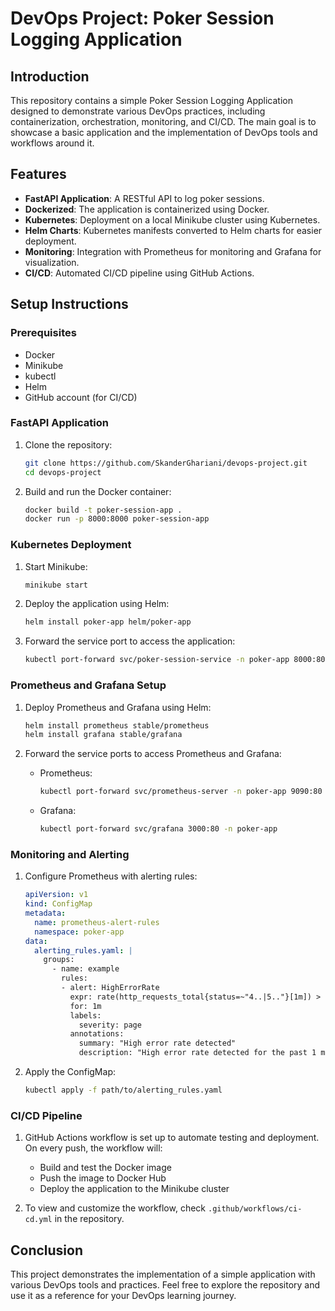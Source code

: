 # DevOps Project: Poker Session Logging Application

## Introduction

This repository contains a simple Poker Session Logging Application designed to demonstrate various DevOps practices, including containerization, orchestration, monitoring, and CI/CD. The main goal is to showcase a basic application and the implementation of DevOps tools and workflows around it.

## Features

- **FastAPI Application**: A RESTful API to log poker sessions.
- **Dockerized**: The application is containerized using Docker.
- **Kubernetes**: Deployment on a local Minikube cluster using Kubernetes.
- **Helm Charts**: Kubernetes manifests converted to Helm charts for easier deployment.
- **Monitoring**: Integration with Prometheus for monitoring and Grafana for visualization.
- **CI/CD**: Automated CI/CD pipeline using GitHub Actions.

## Setup Instructions

### Prerequisites

- Docker
- Minikube
- kubectl
- Helm
- GitHub account (for CI/CD)

### FastAPI Application

1. Clone the repository:
    ```sh
    git clone https://github.com/SkanderGhariani/devops-project.git
    cd devops-project
    ```

2. Build and run the Docker container:
    ```sh
    docker build -t poker-session-app .
    docker run -p 8000:8000 poker-session-app
    ```

### Kubernetes Deployment

1. Start Minikube:
    ```sh
    minikube start
    ```

2. Deploy the application using Helm:
    ```sh
    helm install poker-app helm/poker-app
    ```

3. Forward the service port to access the application:
    ```sh
    kubectl port-forward svc/poker-session-service -n poker-app 8000:80 &
    ```

### Prometheus and Grafana Setup

1. Deploy Prometheus and Grafana using Helm:
    ```sh
    helm install prometheus stable/prometheus
    helm install grafana stable/grafana
    ```

2. Forward the service ports to access Prometheus and Grafana:
    - Prometheus:
      ```sh
      kubectl port-forward svc/prometheus-server -n poker-app 9090:80
      ```
    - Grafana:
      ```sh
      kubectl port-forward svc/grafana 3000:80 -n poker-app
      ```

### Monitoring and Alerting

1. Configure Prometheus with alerting rules:
    ```yaml
    apiVersion: v1
    kind: ConfigMap
    metadata:
      name: prometheus-alert-rules
      namespace: poker-app
    data:
      alerting_rules.yaml: |
        groups:
          - name: example
            rules:
            - alert: HighErrorRate
              expr: rate(http_requests_total{status=~"4..|5.."}[1m]) > 0.05
              for: 1m
              labels:
                severity: page
              annotations:
                summary: "High error rate detected"
                description: "High error rate detected for the past 1 minutes."
    ```

2. Apply the ConfigMap:
    ```sh
    kubectl apply -f path/to/alerting_rules.yaml
    ```

### CI/CD Pipeline

1. GitHub Actions workflow is set up to automate testing and deployment. On every push, the workflow will:
    - Build and test the Docker image
    - Push the image to Docker Hub
    - Deploy the application to the Minikube cluster

2. To view and customize the workflow, check `.github/workflows/ci-cd.yml` in the repository.

## Conclusion

This project demonstrates the implementation of a simple application with various DevOps tools and practices. Feel free to explore the repository and use it as a reference for your DevOps learning journey.

